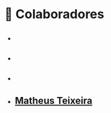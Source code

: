 # 📌 Colaboradores

- ## [](https://github.com/)
- ## [](https://github.com/)
- ## [](https://github.com/)
- ## [Matheus Teixeira](https://github.com/kaoticz)
